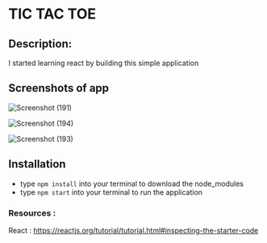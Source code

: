 # TIC TAC TOE
## Description:
I started learning react by building this simple application

## Screenshots of app

![Screenshot (191)](https://user-images.githubusercontent.com/81366533/125297583-a405b800-e327-11eb-8b89-2338685e54cc.png)

![Screenshot (194)](https://user-images.githubusercontent.com/81366533/125297841-e5966300-e327-11eb-9e8c-ba25c4808cf0.png)

![Screenshot (193)](https://user-images.githubusercontent.com/81366533/125297917-fb0b8d00-e327-11eb-83ca-3a3c981cb7c7.png)


## Installation
- type `npm install` into your terminal to download the node_modules
- type `npm start` into your terminal to run the application

### Resources :
React : https://reactjs.org/tutorial/tutorial.html#inspecting-the-starter-code
